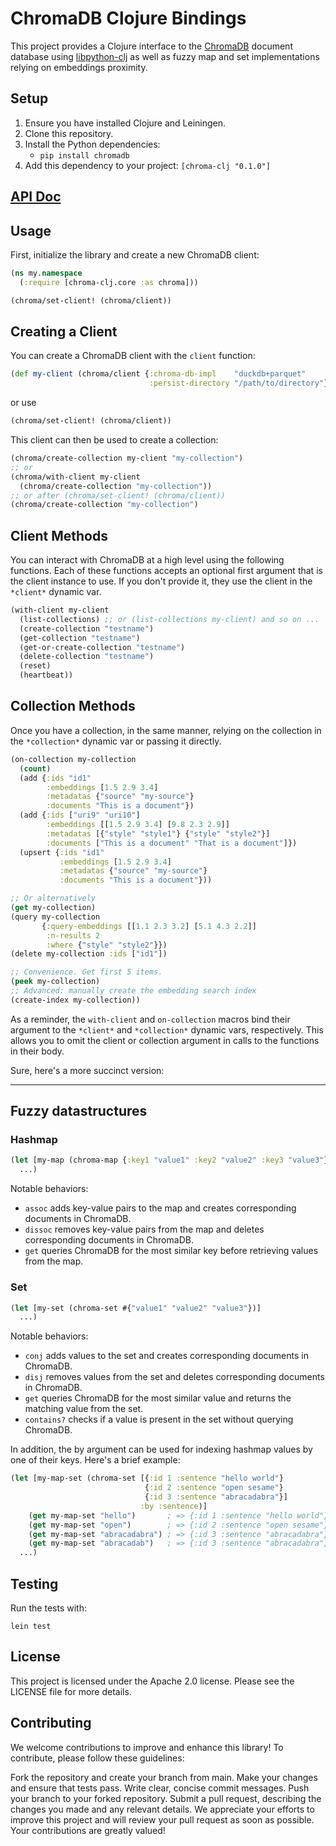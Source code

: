 # ChromaDB Clojure Bindings

This project provides a Clojure interface to the [ChromaDB](https://docs.trychroma.com/) document database using [libpython-clj](https://github.com/clj-python/libpython-clj) as well as fuzzy map and set implementations relying on embeddings proximity.

## Setup

1. Ensure you have installed Clojure and Leiningen.
2. Clone this repository.
3. Install the Python dependencies:
   - `pip install chromadb`
4. Add this dependency to your project: `[chroma-clj "0.1.0"]`

## [API Doc](https://tristefigure.github.io/chroma-clj/index.html)

## Usage

First, initialize the library and create a new ChromaDB client:

```clojure
(ns my.namespace
  (:require [chroma-clj.core :as chroma]))

(chroma/set-client! (chroma/client))
```

## Creating a Client

You can create a ChromaDB client with the `client` function:

```clojure
(def my-client (chroma/client {:chroma-db-impl    "duckdb+parquet"
                               :persist-directory "/path/to/directory"}))
```

or use

```clojure
(chroma/set-client! (chroma/client))
```

This client can then be used to create a collection:

```clojure
(chroma/create-collection my-client "my-collection")
;; or
(chroma/with-client my-client
  (chroma/create-collection "my-collection"))
;; or after (chroma/set-client! (chroma/client))
(chroma/create-collection "my-collection")
```

## Client Methods

You can interact with ChromaDB at a high level using the following functions. Each of these functions accepts an optional first argument that is the client instance to use. If you don't provide it, they use the client in the `*client*` dynamic var.

```clojure
(with-client my-client
  (list-collections) ;; or (list-collections my-client) and so on ...
  (create-collection "testname")
  (get-collection "testname")
  (get-or-create-collection "testname")
  (delete-collection "testname")
  (reset)
  (heartbeat))
```

## Collection Methods

Once you have a collection, in the same manner, relying on the collection in the `*collection*` dynamic var or passing it directly.

```clojure
(on-collection my-collection
  (count)
  (add {:ids "id1"
        :embeddings [1.5 2.9 3.4]
        :metadatas {"source" "my-source"}
        :documents "This is a document"})
  (add {:ids ["uri9" "uri10"]
        :embeddings [[1.5 2.9 3.4] [9.8 2.3 2.9]]
        :metadatas [{"style" "style1"} {"style" "style2"}]
        :documents ["This is a document" "That is a document"]})
  (upsert {:ids "id1"
           :embeddings [1.5 2.9 3.4]
           :metadatas {"source" "my-source"}
           :documents "This is a document"}))

;; Or alternatively
(get my-collection)
(query my-collection
       {:query-embeddings [[1.1 2.3 3.2] [5.1 4.3 2.2]]
        :n-results 2
        :where {"style" "style2"}})
(delete my-collection :ids ["id1"])

;; Convenience. Get first 5 items.
(peek my-collection)
;; Advanced: manually create the embedding search index
(create-index my-collection))
```

As a reminder, the `with-client` and `on-collection` macros bind their argument to the `*client*` and `*collection*` dynamic vars, respectively. This allows you to omit the client or collection argument in calls to the functions in their body.

Sure, here's a more succinct version:

---

## Fuzzy datastructures

### Hashmap

```clojure
(let [my-map (chroma-map {:key1 "value1" :key2 "value2" :key3 "value3"})]
  ...)
```

Notable behaviors:

- `assoc` adds key-value pairs to the map and creates corresponding documents in ChromaDB.
- `dissoc` removes key-value pairs from the map and deletes corresponding documents in ChromaDB.
- `get` queries ChromaDB for the most similar key before retrieving values from the map.

### Set

```clojure
(let [my-set (chroma-set #{"value1" "value2" "value3"})]
  ...)
```

Notable behaviors:

- `conj` adds values to the set and creates corresponding documents in ChromaDB.
- `disj` removes values from the set and deletes corresponding documents in ChromaDB.
- `get` queries ChromaDB for the most similar value and returns the matching value from the set.
- `contains?` checks if a value is present in the set without querying ChromaDB.

In addition, the by argument can be used for indexing hashmap values by one of their keys. Here's a brief example:

```clojure
(let [my-map-set (chroma-set [{:id 1 :sentence "hello world"}
                              {:id 2 :sentence "open sesame"}
                              {:id 3 :sentence "abracadabra"}]
                             :by :sentence)]
    (get my-map-set "hello")       ; => {:id 1 :sentence "hello world"}
    (get my-map-set "open")        ; => {:id 2 :sentence "open sesame"}
    (get my-map-set "abracadabra") ; => {:id 3 :sentence "abracadabra"}
    (get my-map-set "abracadab")   ; => {:id 3 :sentence "abracadabra"}
  ...)

```

## Testing

Run the tests with:

```
lein test
```

## License
This project is licensed under the Apache 2.0 license. Please see the LICENSE file for more details.

## Contributing
We welcome contributions to improve and enhance this library! To contribute, please follow these guidelines:

Fork the repository and create your branch from main.
Make your changes and ensure that tests pass.
Write clear, concise commit messages.
Push your branch to your forked repository.
Submit a pull request, describing the changes you made and any relevant details.
We appreciate your efforts to improve this project and will review your pull request as soon as possible. Your contributions are greatly valued!